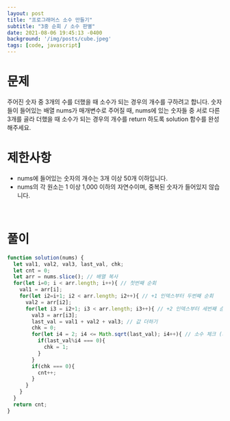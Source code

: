 ```yaml
---
layout: post
title: "프로그래머스 소수 만들기"
subtitle: "3중 순회 / 소수 판별"
date: 2021-08-06 19:45:13 -0400
background: '/img/posts/cube.jpeg'
tags: [code, javascript]
---
```

# 문제
주어진 숫자 중 3개의 수를 더했을 때 소수가 되는 경우의 개수를 구하려고 합니다. 숫자들이 들어있는 배열 nums가 매개변수로 주어질 때, nums에 있는 숫자들 중 서로 다른 3개를 골라 더했을 때 소수가 되는 경우의 개수를 return 하도록 solution 함수를 완성해주세요.

# 제한사항
* nums에 들어있는 숫자의 개수는 3개 이상 50개 이하입니다.
* nums의 각 원소는 1 이상 1,000 이하의 자연수이며, 중복된 숫자가 들어있지 않습니다.

<br>

# 풀이

``` javascript
function solution(nums) {
  let val1, val2, val3, last_val, chk;
  let cnt = 0;
  let arr = nums.slice(); // 배열 복사
  for(let i=0; i < arr.length; i++){ // 첫번째 순회 
    val1 = arr[i];
    for(let i2=i+1; i2 < arr.length; i2++){ // +1 인덱스부터 두번째 순회 
      val2 = arr[i2];  
      for(let i3 = i2+1; i3 < arr.length; i3++){ // +2 인덱스부터 세번째 순회 
        val3 = arr[i3];
        last_val = val1 + val2 + val3; // 값 더하기
        chk = 0;
        for(let i4 = 2; i4 <= Math.sqrt(last_val); i4++){ // 소수 체크 (제곱근 순회)
          if(last_val%i4 === 0){
            chk = 1;
          }
        }
        if(chk === 0){
          cnt++;
        }
      }          
    }
  }
  return cnt;
} 
```
